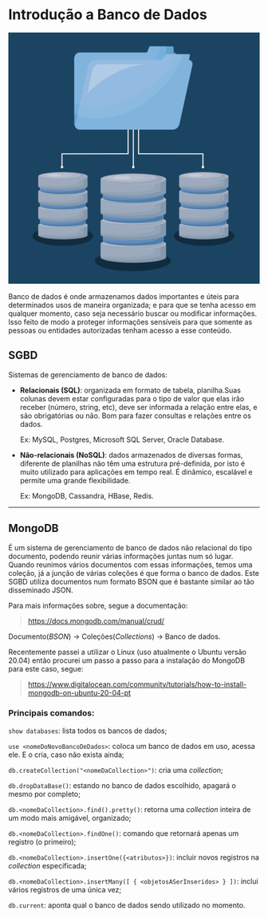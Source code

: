 # Introdução a **Banco de Dados**

[![database](./public/images/database.jpg)](https://br.freepik.com/vetores-gratis/centro-de-dados_5039056.htm#page=1&query=database&position=3)

Banco de dados é onde armazenamos dados importantes e úteis para determinados usos de maneira organizada; e para que se tenha acesso em qualquer momento, caso seja necessário buscar ou modificar informações. Isso feito de modo a proteger informações sensíveis para que somente as pessoas ou entidades autorizadas tenham acesso a esse conteúdo.

## SGBD

Sistemas de gerenciamento de banco de dados:

- **Relacionais (SQL)**: organizada em formato de tabela, planilha.Suas colunas devem estar configuradas para o tipo de valor que elas irão receber (número, string, etc), deve ser informada a relação entre elas, e são obrigatórias ou não. Bom para fazer consultas e relações entre os dados.  

  Ex: MySQL, Postgres, Microsoft SQL Server, Oracle Database.

- **Não-relacionais (NoSQL)**: dados armazenados de diversas formas, diferente de planilhas não têm uma estrutura pré-definida, por isto é muito utilizado para aplicações em tempo real. É dinâmico, escalável e permite uma grande flexibilidade.

  Ex: MongoDB, Cassandra, HBase, Redis.
---  

## MongoDB

É um sistema de gerenciamento de banco de dados não relacional do tipo documento, podendo reunir várias informações juntas num só lugar. Quando reunimos vários documentos com essas informações, temos uma coleção, já a junção de várias coleções é que forma o banco de dados. Este SGBD utiliza documentos num formato BSON que é bastante similar ao tão disseminado JSON.

Para mais informações sobre, segue a documentação:  

> https://docs.mongodb.com/manual/crud/

Documento(*BSON*) -> Coleções(*Collections*) -> Banco de dados.

Recentemente passei a utilizar o Linux (uso atualmente o Ubuntu versão 20.04) então procurei um passo a passo para a instalação do MongoDB para este caso, segue:

> https://www.digitalocean.com/community/tutorials/how-to-install-mongodb-on-ubuntu-20-04-pt


### Principais comandos:  

```show databases```: lista todos os bancos de dados; 

```use <nomeDoNovoBancoDeDados>```: coloca um banco de dados em uso, acessa ele. E o cria, caso não exista ainda;  

```db.createCollection("<nomeDaCollection>")```: cria uma *collection*; 

```db.dropDataBase()```: estando no banco de dados escolhido, apagará o mesmo por completo;  

```db.<nomeDaCollection>.find().pretty()```: retorna uma *collection* inteira de um modo mais amigável, organizado;  

```db.<nomeDaCollection>.findOne()```: comando que retornará apenas um registro (o primeiro);  

```db.<nomeDaCollection>.insertOne({<atributos>})```: incluir novos registros na *collection* especificada;  

```db.<nomeDaCollection>.insertMany([ { <objetosASerInseridos> } ])```: inclui vários registros de uma única vez;  

```db.current```: aponta qual o banco de dados sendo utilizado no momento.